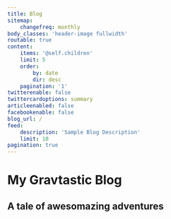 ```yaml
---
title: Blog
sitemap:
    changefreq: monthly
body_classes: 'header-image fullwidth'
routable: true
content:
    items: '@self.children'
    limit: 5
    order:
        by: date
        dir: desc
    pagination: '1'
twitterenable: false
twittercardoptions: summary
articleenabled: false
facebookenable: false
blog_url: /
feed:
    description: 'Sample Blog Description'
    limit: 10
pagination: true
---
```


# My Gravtastic Blog
## A tale of **awesomazing** adventures

